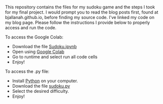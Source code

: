 This repository contains the files for my sudoku game and the steps I took for my final project. I would prompt you to read the blog posts first, found at bjallanah.github.io, before finding my source code. I've linked my code on my blog page. Please follow the instructions I provide below to properly access and run the code.

To access the Google Colab:
* Download the file [Sudoku.ipynb](https://github.com/BjAllanah/bjallanah.github.io/files/sudoku.py](https://github.com/BjAllanah/bjallanah.github.io/files/Sudoku.ipynb))
* Open using [Google Colab](https://colab.research.google.com/)
* Go to runtime and select run all code cells
* Enjoy!

To access the .py file:
* Install [Python](https://www.python.org/) on your computer.
* Download the file [sudoku.py](https://github.com/BjAllanah/bjallanah.github.io/files/sudoku.py)
* Select the desired difficulty.
* Enjoy!
